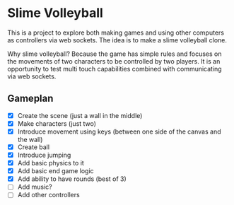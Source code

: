 # Slime Volleyball

This is a project to explore both making games and using other computers as controllers via web sockets. The idea is to make a slime volleyball clone.

Why slime volleyball?
Because the game has simple rules and focuses on the movements of two characters to be controlled by two players. It is an opportunity to test multi touch capabilities combined with communicating via web sockets.


## Gameplan
- [X] Create the scene (just a wall in the middle)
- [X] Make characters (just two)
- [X] Introduce movement using keys (between one side of the canvas and the wall)
- [X] Create ball
- [X] Introduce jumping
- [X] Add basic physics to it
- [X] Add basic end game logic
- [X] Add ability to have rounds (best of 3)
- [ ] Add music?
- [ ] Add other controllers
